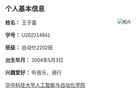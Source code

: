 <!DOCTYPE html>
<html lang="en">
<head>
    <meta charset="UTF-8">
    <meta http-equiv="X-UA-Compatible" content="IE=edge">
    <meta name="viewport" content="width=device-width, initial-scale=1.0">
    <title>个人信息和成绩单</title>
    <style>
        body {
            font-family: Arial, sans-serif;
            margin: 0;
            padding: 0;
            background-image: url('新建文件夹（2）/背景.jpg'); 
            background-size: cover;
            background-position: center; 
        }
        .container {
            width: 80%;
            margin: 20px auto;
            padding: 20px;
            opacity: 0.9; 
            /* 添加以下两行样式 */
            border: none;
            background-color: transparent;
        }
        .personal-info {
            margin-bottom: 20px;
        }
        .grades-table {
            width: 100%;
            border-collapse: collapse;
            margin-top: 20px;
        }
        .grades-table th, .grades-table td {
            border: 1px solid #ccc;
            padding: 8px;
            text-align: center;
        }
        .grades-table input {
            width: 50px;
            text-align: center;
        }
        img {
            float: right;
            max-width: 150px;
			max-height: 200px; 
        }
        p {
            font-size: 16px; 
        }
    </style>
</head>
<body>
    <div class="container">
        <div class="personal-info">
            <h2>个人基本信息</h2>
			<img src="https://github.com.com/vis2351/wzjwebsite/master/新建文件夹（2）/照片.jpg" alt="照片" style="max-width: 200px;">
            <p><strong>姓名：</strong> 王子嘉</p>
            <p><strong>学号：</strong> U202214941</p>
            <p><strong>班级：</strong> 自动化2202班</p>
            <p><strong>出生年月：</strong> 2004年5月3日</p>
            <p><strong>兴趣爱好：</strong> 听音乐、骑行</p>
            <p><a href="http://aia.hust.edu.cn">华中科技大学人工智能与自动化学院</a></p>
        </div>

        <h2>部分成绩</h2>
        <table class="grades-table">
            <thead>
                <tr>
                    <th>课程名称</th>
                    <th>学时</th>
                    <th>成绩</th>
                </tr>
            </thead>
            <tbody>
                <tr>
                    <td>互联网技术与应用</td>
                    <td>32</td>
                    <td><input type="number" value="90" oninput="calculateAverageGrade()"></td>
                </tr>
                <tr>
                    <td>自动控制原理</td>
                    <td>56</td>
                    <td><input type="number" value="90" oninput="calculateAverageGrade()"></td>
                </tr>
                <tr>
                    <td>微机原理</td>
                    <td>64</td>
                    <td><input type="number" value="90" oninput="calculateAverageGrade()"></td>
                </tr>
                <tr>
                    <td>计算方法</td>
                    <td>40</td>
                    <td><input type="number" value="90" oninput="calculateAverageGrade()"></td>
                </tr>
                <tr>
                    <td>人工智能导论</td>
                    <td>40</td>
                    <td><input type="number" value="90" oninput="calculateAverageGrade()"></td>
                </tr>
            </tbody>
            <tfoot>
                <tr>
                    <td colspan="2">加权平均分</td>
                    <td id="averageGrade"></td>
                </tr>
            </tfoot>
        </table>
    </div>

    <script>
        function calculateAverageGrade() {
            const inputFields = document.querySelectorAll('.grades-table input');
            const averageGradeElement = document.getElementById("averageGrade");
            let totalCredit = 0;
            let weightedSum = 0;

            inputFields.forEach(inputField => {
                const credit = parseInt(inputField.parentNode.previousElementSibling.textContent);
                const score = parseInt(inputField.value);

                if (!isNaN(credit) && !isNaN(score)) {
                    totalCredit += credit;
                    weightedSum += credit * score;
                }
            });

            const averageGrade = weightedSum / totalCredit || 0;
            averageGradeElement.textContent = averageGrade.toFixed(2);
        }

        calculateAverageGrade();
    </script>
</body>
</html>
